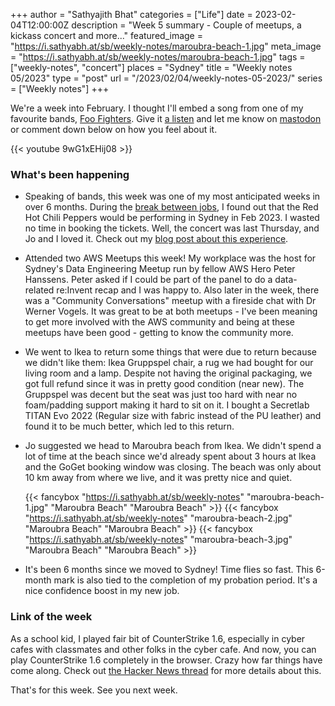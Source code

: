 +++
author = "Sathyajith Bhat"
categories = ["Life"]
date = 2023-02-04T12:00:00Z
description = "Week 5 summary - Couple of meetups, a kickass concert and more..."
featured_image = "https://i.sathyabh.at/sb/weekly-notes/maroubra-beach-1.jpg"
meta_image = "https://i.sathyabh.at/sb/weekly-notes/maroubra-beach-1.jpg"
tags = ["weekly-notes", "concert"]
places = "Sydney"
title = "Weekly notes 05/2023"
type = "post"
url = "/2023/02/04/weekly-notes-05-2023/"
series = ["Weekly notes"]
+++

We're a week into February. I thought I'll embed a song from one of my favourite bands, [Foo Fighters](https://en.wikipedia.org/wiki/Foo_Fighters). Give it [a listen](https://www.youtube.com/watch?v=9wG1xEHij08) and let me know on [mastodon](https://mastodon.social/@Sathyabhat) or comment down below on how you feel about it.

{{< youtube 9wG1xEHij08 >}}

### What's been happening

* Speaking of bands, this week was one of my most anticipated weeks in over 6 months. During the [break between jobs](/2022/06/22/thank-you-adobe), I found out that the Red Hot Chili Peppers would be performing in Sydney in Feb 2023. I wasted no time in booking the tickets. Well, the concert was last Thursday, and Jo and I loved it. Check out my [blog post about this experience](/2023/02/04/red-hot-chili-peppers-post-malone-sydney-2023).
* Attended two AWS Meetups this week! My workplace was the host for Sydney's Data Engineering Meetup run by fellow AWS Hero Peter Hanssens. Peter asked if I could be part of the panel to do a data-related re:Invent recap and I was happy to. Also later in the week, there was a "Community Conversations" meetup with a fireside chat with Dr Werner Vogels. It was great to be at both meetups - I've been meaning to get more involved with the AWS community and being at these meetups have been good - getting to know the community more. 
* We went to Ikea to return some things that were due to return because we didn't like them: Ikea Gruppspel chair, a rug we had bought for our living room and a lamp. Despite not having the original packaging, we got full refund since it was in pretty good condition (near new). The Gruppspel was decent but the seat was just too hard with near no foam/padding support making it hard to sit on it. I bought a Secretlab TITAN Evo 2022 (Regular size with fabric instead of the PU leather) and found it to be much better, which led to this return.
* Jo suggested we head to Maroubra beach from Ikea. We didn't spend a lot of time at the beach since we'd already spent about 3 hours at Ikea and the GoGet booking window was closing. The beach was only about 10 km away from where we live, and it was pretty nice and quiet.
  
  {{< fancybox "https://i.sathyabh.at/sb/weekly-notes" "maroubra-beach-1.jpg" "Maroubra Beach" "Maroubra Beach" >}}
  {{< fancybox "https://i.sathyabh.at/sb/weekly-notes" "maroubra-beach-2.jpg" "Maroubra Beach" "Maroubra Beach" >}}
  {{< fancybox "https://i.sathyabh.at/sb/weekly-notes" "maroubra-beach-3.jpg" "Maroubra Beach" "Maroubra Beach" >}}

* It's been 6 months since we moved to Sydney! Time flies so fast. This 6-month mark is also tied to the completion of my probation period. It's a nice confidence boost in my new job.

### Link of the week

As a school kid, I played fair bit of CounterStrike 1.6, especially in cyber cafes with classmates and other folks in the cyber cafe. And now, you can play CounterStrike 1.6 completely in the browser. Crazy how far things have come along. Check out [the Hacker News thread](https://news.ycombinator.com/item?id=34628386) for more details about this.

That's for this week. See you next week.